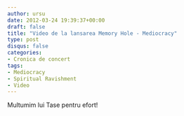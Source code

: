 ```yaml
---
author: ursu
date: 2012-03-24 19:39:37+00:00
draft: false
title: "Video de la lansarea Memory Hole - Mediocracy"
type: post
disqus: false
categories:
- Cronica de concert
tags:
- Mediocracy
- Spiritual Ravishment
- Video
---
```

Multumim lui Tase pentru efort!

